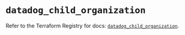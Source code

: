 # `datadog_child_organization`

Refer to the Terraform Registry for docs: [`datadog_child_organization`](https://registry.terraform.io/providers/datadog/datadog/3.62.0/docs/resources/child_organization).
